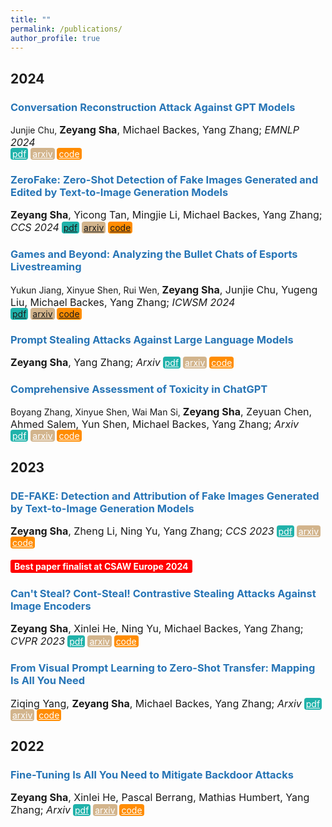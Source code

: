 ```yaml
---
title: ""
permalink: /publications/
author_profile: true
---
```


<style type="text/css" rel="stylesheet">
.btn--paper {
color: white;
background-color: lightseagreen;
padding: 1px 3px;
text-align: center;
border-radius: 4px;
a { TEXT-DECORATION:none }
}
.btn--arxiv {
color: white;
background-color: tan;
padding: 1px 3px;
text-align: center;
border-radius: 4px;
a { TEXT-DECORATION:none }
}
.btn--code {
color: white;
background-color: DARKORANGE;
padding: 1px 3px;
text-align: center;
border-radius: 4px;
a { TEXT-DECORATION:none }
}
</style>

<h2 id='2024'>2024</h2>

### <span style="color:rgb(39, 117, 182)">Conversation Reconstruction Attack Against GPT Models</span>
Junjie Chu, <font size="3"><b>Zeyang Sha</b>, Michael Backes, Yang Zhang;
<i>EMNLP 2024</i></font><br>
<a href="https://arxiv.org/abs/2402.02987" class="btn--paper" target="_blank">pdf</a>
<a href="https://arxiv.org/abs/2402.02987" class="btn--arxiv" target="_blank">arxiv</a>
<a href="https://arxiv.org/abs/2402.02987" class="btn--code" target="_blank">code</a>

### <span style="color:rgb(39, 117, 182)">ZeroFake: Zero-Shot Detection of Fake Images Generated and Edited by Text-to-Image Generation Models</span>
<font size="3"><b>Zeyang Sha</b>, Yicong Tan, Mingjie Li, Michael Backes, Yang Zhang;
<i>CCS 2024</i></font>
<a href="" class="btn--paper" target="_blank">pdf</a>
<a href="" class="btn--arxiv" target="_blank">arxiv</a>
<a href="" class="btn--code" target="_blank">code</a>

### <span style="color:rgb(39, 117, 182)">Games and Beyond: Analyzing the Bullet Chats of Esports Livestreaming</span>
Yukun Jiang, Xinyue Shen, Rui Wen, <font size="3"><b>Zeyang Sha</b>, Junjie Chu, Yugeng Liu, Michael Backes, Yang Zhang;
<i>ICWSM 2024</i></font><br>
<a href="" class="btn--paper" target="_blank">pdf</a>
<a href="" class="btn--arxiv" target="_blank">arxiv</a>
<a href="" class="btn--code" target="_blank">code</a>

### <span style="color:rgb(39, 117, 182)">Prompt Stealing Attacks Against Large Language Models</span>
<font size="3"><b>Zeyang Sha</b>, Yang Zhang;
<i>Arxiv</i></font>
<a href="https://arxiv.org/abs/2402.12959" class="btn--paper" target="_blank">pdf</a>
<a href="https://arxiv.org/abs/2402.12959" class="btn--arxiv" target="_blank">arxiv</a>
<a href="https://arxiv.org/abs/2402.12959" class="btn--code" target="_blank">code</a>

### <span style="color:rgb(39, 117, 182)">Comprehensive Assessment of Toxicity in ChatGPT</span>
Boyang Zhang, Xinyue Shen, Wai Man Si, <font size="3"><b>Zeyang Sha</b>, Zeyuan Chen, Ahmed Salem, Yun Shen, Michael Backes, Yang Zhang;
<i>Arxiv</i></font><br>
<a href="https://arxiv.org/abs/2311.14685" class="btn--paper" target="_blank">pdf</a>
<a href="https://arxiv.org/abs/2311.14685" class="btn--arxiv" target="_blank">arxiv</a>
<a href="https://arxiv.org/abs/2311.14685" class="btn--code" target="_blank">code</a>

<h2 id='2023'>2023</h2>

### <span style="color:rgb(39, 117, 182)">DE-FAKE: Detection and Attribution of Fake Images Generated by Text-to-Image Generation Models</span>
<font size="3"><b>Zeyang Sha</b>, Zheng Li, Ning Yu, Yang Zhang;
<i>CCS 2023</i></font>
<a href="https://arxiv.org/abs/2210.06998" class="btn--paper" target="_blank">pdf</a>
<a href="https://arxiv.org/abs/2210.06998" class="btn--arxiv" target="_blank">arxiv</a>
<a href="https://arxiv.org/abs/2210.06998" class="btn--code" target="_blank">code</a>
<div style="display: inline-block; background-color: red; color: white; padding: 2px 6px; border-radius: 3px; font-weight: bold; margin-top: 5px;">
   Best paper finalist at CSAW Europe 2024
</div>

### <span style="color:rgb(39, 117, 182)">Can't Steal? Cont-Steal! Contrastive Stealing Attacks Against Image Encoders</span>
<font size="3"><b>Zeyang Sha</b>, Xinlei He, Ning Yu, Michael Backes, Yang Zhang;
<i>CVPR 2023</i></font>
<a href="https://arxiv.org/abs/2201.07513" class="btn--paper" target="_blank">pdf</a>
<a href="https://arxiv.org/abs/2201.07513" class="btn--arxiv" target="_blank">arxiv</a>
<a href="https://arxiv.org/abs/2201.07513" class="btn--code" target="_blank">code</a>

### <span style="color:rgb(39, 117, 182)">From Visual Prompt Learning to Zero-Shot Transfer: Mapping Is All You Need</span>
<font size="3">Ziqing Yang, <b>Zeyang Sha</b>, Michael Backes, Yang Zhang;
<i>Arxiv</i></font>
<a href="https://arxiv.org/abs/2303.05266" class="btn--paper" target="_blank">pdf</a>
<a href="https://arxiv.org/abs/2303.05266" class="btn--arxiv" target="_blank">arxiv</a>
<a href="https://arxiv.org/abs/2303.05266" class="btn--code" target="_blank">code</a>

<h2 id='2022'>2022</h2>

### <span style="color:rgb(39, 117, 182)">Fine-Tuning Is All You Need to Mitigate Backdoor Attacks</span>
<font size="3"><b>Zeyang Sha</b>,  Xinlei He, Pascal Berrang, Mathias Humbert, Yang Zhang;
<i>Arxiv</i></font>
<a href="https://arxiv.org/abs/2212.09067" class="btn--paper" target="_blank">pdf</a>
<a href="https://arxiv.org/abs/2212.09067" class="btn--arxiv" target="_blank">arxiv</a>
<a href="https://arxiv.org/abs/2212.09067" class="btn--code" target="_blank">code</a>
